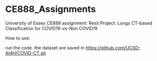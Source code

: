 # CE888_Assignments

University of Essex CE888 assignment: Resit Project: Lungs CT-based Classification for COVID19-vs-Non COVID19


How to use:

run the code.
the dataset are saved in https://github.com/UCSD-AI4H/COVID-CT.git 

